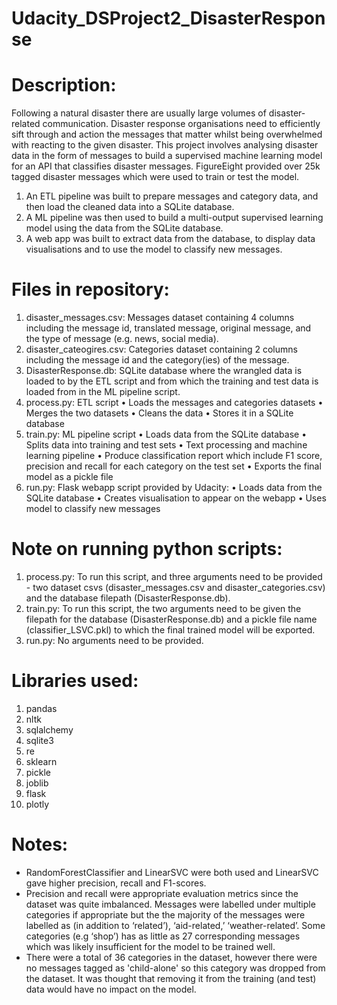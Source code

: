 # Udacity_DSProject2_DisasterResponse

# Description:
Following a natural disaster there are usually large volumes of disaster-related communication. Disaster response organisations need to efficiently sift through and action the messages that matter whilst being overwhelmed with reacting to the given disaster. This project involves analysing disaster data in the form of messages to build a supervised machine learning model for an API that classifies disaster messages. FigureEight provided over 25k tagged disaster messages which were used to train or test the model. 
1.	An ETL pipeline was built to prepare messages and category data, and then load the cleaned data into a SQLite database.
2.	A ML pipeline was then used to build a multi-output supervised learning model using the data from the SQLite database.
3.	A web app was built to extract data from the database, to display data visualisations and to use the model to classify new messages. 

# Files in repository: 
1.	disaster_messages.csv: Messages dataset containing 4 columns including the message id, translated message, original message, and the type of message (e.g. news, social media). 
2.	disaster_cateogires.csv: Categories dataset containing 2 columns including the message id and the category(ies) of the message.
3.	DisasterResponse.db: SQLite database where the wrangled data is loaded to by the ETL script and from which the training and test data is loaded from in the ML pipeline script.
4.	process.py: ETL script
•	Loads the messages and categories datasets
•	Merges the two datasets
•	Cleans the data 
•	Stores it in a SQLite database
5.	train.py: ML pipeline script
•	Loads data from the SQLite database
•	Splits data into training and test sets
•	Text processing and machine learning pipeline
•	Produce classification report which include F1 score, precision and recall for each category on the test set 
•	Exports the final model as a pickle file
6.	run.py: Flask webapp script provided by Udacity:
•	Loads data from the SQLite database
•	Creates visualisation to appear on the webapp
•	Uses model to classify new messages

# Note on running python scripts:
1. process.py: To run this script, and three arguments need to be provided - two dataset csvs (disaster_messages.csv and disaster_categories.csv) and the database filepath (DisasterResponse.db).
2. train.py: To run this script, the two arguments need to be given the filepath for the database (DisasterResponse.db) and a pickle file name (classifier_LSVC.pkl) to which the final trained model will be exported.
3. run.py: No arguments need to be provided. 

# Libraries used: 
1.	pandas
2.	nltk
3.	sqlalchemy
4.	sqlite3
5.	re
6.	sklearn
7.	pickle
8.	joblib
9.	flask
10.	plotly

# Notes: 
-	RandomForestClassifier and LinearSVC were both used and LinearSVC gave higher precision, recall and F1-scores.
-	Precision and recall were appropriate evaluation metrics since the dataset was quite imbalanced. Messages were labelled under multiple categories if appropriate but the the majority of the messages were labelled as (in addition to ‘related’), ‘aid-related,’ ‘weather-related’. Some categories (e.g ‘shop’) has as little as 27 corresponding messages which was likely insufficient for the model to be trained well. 
-	There were a total of 36 categories in the dataset, however there were no messages tagged as 'child-alone' so this category was dropped from the dataset. It was thought that removing it from the training (and test) data would have no impact on the model.  

